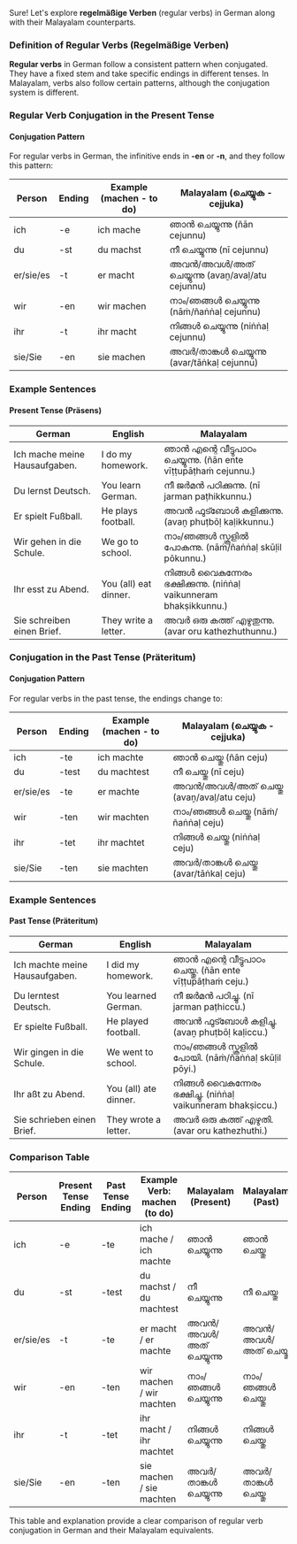 Sure! Let's explore **regelmäßige Verben** (regular verbs) in German along with their Malayalam counterparts.

### Definition of Regular Verbs (Regelmäßige Verben)

**Regular verbs** in German follow a consistent pattern when conjugated. They have a fixed stem and take specific endings in different tenses. In Malayalam, verbs also follow certain patterns, although the conjugation system is different.

### Regular Verb Conjugation in the Present Tense

#### Conjugation Pattern
For regular verbs in German, the infinitive ends in **-en** or **-n**, and they follow this pattern:

| Person     | Ending  | Example (machen - to do) | Malayalam (ചെയ്യുക - cejjuka) |
|------------|---------|--------------------------|--------------------------------|
| ich        | -e      | ich mache                | ഞാൻ ചെയ്യുന്നു (ñān cejunnu)  |
| du         | -st     | du machst                | നീ ചെയ്യുന്നു (nī cejunnu)     |
| er/sie/es  | -t      | er macht                 | അവൻ/അവൾ/അത് ചെയ്യുന്നു (avaṉ/avaḷ/atu cejunnu) |
| wir        | -en     | wir machen               | നാം/ഞങ്ങൾ ചെയ്യുന്നു (nāṁ/ñaṅṅaḷ cejunnu) |
| ihr        | -t      | ihr macht                | നിങ്ങൾ ചെയ്യുന്നു (niṅṅaḷ cejunnu) |
| sie/Sie    | -en     | sie machen               | അവർ/താങ്കൾ ചെയ്യുന്നു (avar/tāṅkaḷ cejunnu) |

### Example Sentences

#### Present Tense (Präsens)

| German                | English               | Malayalam                                  |
|-----------------------|-----------------------|--------------------------------------------|
| Ich mache meine Hausaufgaben. | I do my homework.    | ഞാൻ എന്റെ വീട്ടുപാഠം ചെയ്യുന്നു. (ñān ente vīṭṭupāṭhaṁ cejunnu.) |
| Du lernst Deutsch.   | You learn German.     | നീ ജർമൻ പഠിക്കുന്നു. (nī jarman paṭhikkunnu.)      |
| Er spielt Fußball.   | He plays football.    | അവൻ ഫുട്ബോൾ കളിക്കുന്നു. (avaṉ phuṭbōḷ kaḷikkunnu.)  |
| Wir gehen in die Schule. | We go to school.       | നാം/ഞങ്ങൾ സ്കൂളിൽ പോകുന്നു. (nāṁ/ñaṅṅaḷ skūḷil pōkunnu.) |
| Ihr esst zu Abend.   | You (all) eat dinner. | നിങ്ങൾ വൈകുന്നേരം ഭക്ഷിക്കുന്നു. (niṅṅaḷ vaikunneram bhakṣikkunnu.) |
| Sie schreiben einen Brief. | They write a letter.  | അവർ ഒരു കത്ത് എഴുതുന്നു. (avar oru kathezhuthunnu.)   |

### Conjugation in the Past Tense (Präteritum)

#### Conjugation Pattern
For regular verbs in the past tense, the endings change to:

| Person     | Ending  | Example (machen - to do) | Malayalam (ചെയ്യുക - cejjuka) |
|------------|---------|--------------------------|--------------------------------|
| ich        | -te     | ich machte               | ഞാൻ ചെയ്തു (ñān ceju)          |
| du         | -test   | du machtest              | നീ ചെയ്തു (nī ceju)             |
| er/sie/es  | -te     | er machte                | അവൻ/അവൾ/അത് ചെയ്തു (avaṉ/avaḷ/atu ceju) |
| wir        | -ten    | wir machten              | നാം/ഞങ്ങൾ ചെയ്തു (nāṁ/ñaṅṅaḷ ceju) |
| ihr        | -tet    | ihr machtet              | നിങ്ങൾ ചെയ്തു (niṅṅaḷ ceju) |
| sie/Sie    | -ten    | sie machten              | അവർ/താങ്കൾ ചെയ്തു (avar/tāṅkaḷ ceju) |

### Example Sentences

#### Past Tense (Präteritum)

| German                | English               | Malayalam                               |
|-----------------------|-----------------------|-----------------------------------------|
| Ich machte meine Hausaufgaben. | I did my homework.   | ഞാൻ എന്റെ വീട്ടുപാഠം ചെയ്തു. (ñān ente vīṭṭupāṭhaṁ ceju.) |
| Du lerntest Deutsch. | You learned German.   | നീ ജർമൻ പഠിച്ചു. (nī jarman paṭhiccu.)     |
| Er spielte Fußball.  | He played football.   | അവൻ ഫുട്ബോൾ കളിച്ചു. (avaṉ phuṭbōḷ kaḷiccu.) |
| Wir gingen in die Schule. | We went to school.      | നാം/ഞങ്ങൾ സ്കൂളിൽ പോയി. (nāṁ/ñaṅṅaḷ skūḷil pōyi.) |
| Ihr aßt zu Abend.    | You (all) ate dinner. | നിങ്ങൾ വൈകുന്നേരം ഭക്ഷിച്ചു. (niṅṅaḷ vaikunneram bhakṣiccu.) |
| Sie schrieben einen Brief. | They wrote a letter.   | അവർ ഒരു കത്ത് എഴുതി. (avar oru kathezhuthi.) |

### Comparison Table

| Person     | Present Tense Ending | Past Tense Ending | Example Verb: machen (to do) | Malayalam (Present) | Malayalam (Past) |
|------------|----------------------|-------------------|------------------------------|----------------------|------------------|
| ich        | -e                   | -te               | ich mache / ich machte       | ഞാൻ ചെയ്യുന്നു      | ഞാൻ ചെയ്തു       |
| du         | -st                  | -test             | du machst / du machtest      | നീ ചെയ്യുന്നു        | നീ ചെയ്തു         |
| er/sie/es  | -t                   | -te               | er macht / er machte         | അവൻ/അവൾ/അത് ചെയ്യുന്നു | അവൻ/അവൾ/അത് ചെയ്തു |
| wir        | -en                  | -ten              | wir machen / wir machten     | നാം/ഞങ്ങൾ ചെയ്യുന്നു  | നാം/ഞങ്ങൾ ചെയ്തു  |
| ihr        | -t                   | -tet              | ihr macht / ihr machtet      | നിങ്ങൾ ചെയ്യുന്നു    | നിങ്ങൾ ചെയ്തു     |
| sie/Sie    | -en                  | -ten              | sie machen / sie machten     | അവർ/താങ്കൾ ചെയ്യുന്നു | അവർ/താങ്കൾ ചെയ്തു |

This table and explanation provide a clear comparison of regular verb conjugation in German and their Malayalam equivalents.